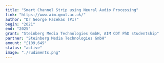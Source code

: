 ```yaml
---
title: "Smart Channel Strip using Neural Audio Processing"
link: "https://www.aim.qmul.ac.uk/"
author: "Dr George Fazekas (PI)"
begin: "2021"
end: "2025"
grant: "Steinberg Media Technologies GmbH, AIM CDT PhD studentship"
partner: "Steinberg Media Technologies GmbH"
amount: "£109,649"
status: "active"
image: "./rudiments.png"
---
```

